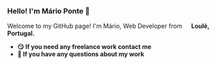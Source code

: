 ### Hello! I'm Mário Ponte 👋
Welcome to my GitHub page!
I'm Mário, Web Developer from <img src="https://cdn-icons-png.flaticon.com/512/330/330461.png" width="13"/> <strong>Loulé, Portugal<strong>.

<ul>
  <li>😏 If you need any freelance work contact me</li>
  <li>💬 If you have any questions about my work</li>
</ul>
